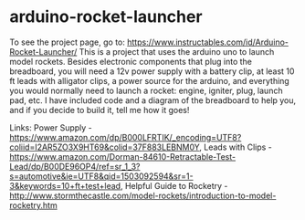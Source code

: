 # arduino-rocket-launcher
To see the project page, go to: https://www.instructables.com/id/Arduino-Rocket-Launcher/
This is a project that uses the arduino uno to launch model rockets. Besides electronic components that plug into the breadboard, you will need a 12v power supply with
a battery clip, at least 10 ft leads with alligator clips, a power source for the arduino, and everything you would normally need to 
launch a rocket: engine, igniter, plug, launch pad, etc. I have included code and a diagram of the breadboard to help you, and if you 
decide to build it, tell me how it goes!

Links: Power Supply - https://www.amazon.com/dp/B000LFRTIK/_encoding=UTF8?coliid=I2AR5ZO3X9HT69&colid=37F883LEBNM0Y, Leads with Clips - https://www.amazon.com/Dorman-84610-Retractable-Test-Lead/dp/B00DE96OP4/ref=sr_1_3?s=automotive&ie=UTF8&qid=1503092594&sr=1-3&keywords=10+ft+test+lead, Helpful Guide to Rocketry - http://www.stormthecastle.com/model-rockets/introduction-to-model-rocketry.htm
